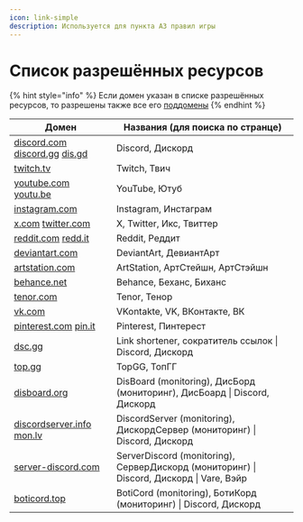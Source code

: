 ```yaml
---
icon: link-simple
description: Используется для пункта A3 правил игры
---
```


# Список разрешённых ресурсов

{% hint style="info" %}
Если домен указан в списке разрешённых ресурсов, то разрешены также все его [поддомены](https://ru.wikipedia.org/wiki/%D0%9F%D0%BE%D0%B4%D0%B4%D0%BE%D0%BC%D0%B5%D0%BD)
{% endhint %}

| Домен                                                                                           | Названия (для поиска по странце)                                                         |
| ----------------------------------------------------------------------------------------------- | ---------------------------------------------------------------------------------------- |
| [discord.com](https://discord.com/) [discord.gg](https://discord.gg/) [dis.gd](https://dis.gd/) | Discord, Дискорд                                                                         |
| [twitch.tv](https://twitch.tv)                                                                  | Twitch, Твич                                                                             |
| [youtube.com](https://youtube.com/) [youtu.be](https://youtu.be/)                               | YouTube, Ютуб                                                                            |
| [instagram.com](https://instagram.com/)                                                         | Instagram, Инстаграм                                                                     |
| [x.com](https://x.com/) [twitter.com](https://twitter.com/)                                     | X, Twitter, Икс, Твиттер                                                                 |
| [reddit.com](https://reddit.com/) [redd.it](https://redd.it/)                                   | Reddit, Реддит                                                                           |
| [deviantart.com](https://deviantart.com/)                                                       | DeviantArt, ДевиантАрт                                                                   |
| [artstation.com](https://artstation.com/)                                                       | ArtStation, АртСтейшн, АртСтэйшн                                                         |
| [behance.net](https://behance.net/)                                                             | Behance, Беханс, Биханс                                                                  |
| [tenor.com](https://tenor.com/)                                                                 | Tenor, Тенор                                                                             |
| [vk.com](https://vk.com/)                                                                       | VKontakte, VK, ВКонтакте, ВК                                                             |
| [pinterest.com](https://pinterest.com/) [pin.it](https://pin.it/)                               | Pinterest, Пинтерест                                                                     |
| [dsc.gg](https://dsc.gg/)                                                                       | Link shortener, сократитель ссылок \| Discord, Дискорд                                   |
| [top.gg](https://top.gg/)                                                                       | TopGG, ТопГГ                                                                             |
| [disboard.org](https://disboard.org/)                                                           | DisBoard (monitoring), ДисБорд (мониторинг), ДисБоард \| Discord, Дискорд                |
| [discordserver.info](https://discordserver.info/) [mon.lv](https://mon.lv/)                     | DiscordServer (monitoring), ДискордСервер (мониторинг) \| Discord, Дискорд               |
| [server-discord.com](https://server-discord.com/)                                               | ServerDiscord (monitoring), СерверДискорд (мониторинг) \| Discord, Дискорд \| Vare, Вэйр |
| [boticord.top](https://boticord.top/)                                                           | BotiCord (monitoring), БотиКорд (мониторинг) \| Discord, Дискорд                         |
